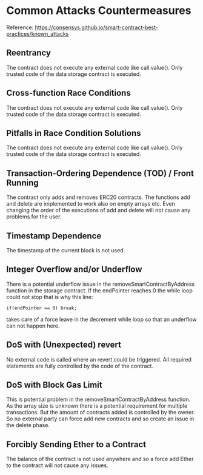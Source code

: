 # Common Attacks Countermeasures

Reference:
https://consensys.github.io/smart-contract-best-practices/known_attacks

## Reentrancy

The contract does not execute any external code like call.value(). Only trusted code of the data storage contract is executed. 

## Cross-function Race Conditions

The contract does not execute any external code like call.value(). Only trusted code of the data storage contract is executed. 

## Pitfalls in Race Condition Solutions

The contract does not execute any external code like call.value(). Only trusted code of the data storage contract is executed. 

## Transaction-Ordering Dependence (TOD) / Front Running

The contract only adds and removes ERC20 contracts. The functions add and delete are implemented to work also on empty arrays etc. Even changing the order of the executions of add and delete will not cause any problems for the user.

## Timestamp Dependence

The timestamp of the current block is not used.

## Integer Overflow and/or Underflow

There is a potential underflow issue in the removeSmartContractByAddress function in the storage contract. If the endPointer reaches 0 the while loop could not stop that is why this line:

```
if(endPointer == 0) break;
```

takes care of a force leave in the decrement while loop so that an underflow can not happen here.

## DoS with (Unexpected) revert

No external code is called where an revert could be triggered. All required statements are fully controlled by the code of the contract.

## DoS with Block Gas Limit

This is potential problem in the removeSmartContractByAddress function. As the array size is unknown there is a potential requirement for multiple transactions. But the amount of contracts added is controlled by the owner. So no external party can force add new contracts and so create an issue in the delete phase.

## Forcibly Sending Ether to a Contract

The balance of the contract is not used anywhere and so a force add Ether to the contract will not cause any issues.
